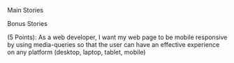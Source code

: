 Main Stories

<!-- (10 points): As a web developer, I want to adhere to a UX designer’s prototype so that the final product will match the user-tested design  -->
<!-- (2.5 points):  As a web developer, I want my page to be saved as “index.html” so that the web site will have an entry point  -->
<!-- (5 points):  As a web developer, I want to build a navigable “home” or “landing” section so that a user can easily navigate (click a link) to it  -->
<!-- (5 points):  As a web developer, I want to build a navigable “products” section so that a user can easily navigate (click a link) to it  -->
<!-- (5 points):  As a web developer, I want to build a navigable “about” section so that a user can easily navigate (click a link) to it  -->
<!-- (5 points):  As a web developer, I want to build a navigable “contact” section so that a user can easily navigate (click a link) to it  -->
<!-- (10 points):  As a web developer, I want to have an external CSS-stylesheet that consists of a variety of styles (minimum of 10 rules) so that I can use the same styles with other pages in the future  -->
<!-- (5 points): As a web developer, I want to include the high-quality images provided by the asset team so that my page matches the design  -->
<!-- (7.5 points):  As a web developer, I want to make each product “card” interactive (clickable) by wrapping the card in an anchor element 
(For now, it will be a “dummy link” that doesn’t go anywhere, but can be utilized by the bonus user story) 	 -->
<!-- (10 points): As a web developer, I want to produce high-quality content so that any text on the site is engaging and does not have spelling or grammar mistakes  -->

Bonus Stories

(5 Points): As a web developer, I want my web page to be mobile responsive by using media-queries so that the user can have an effective experience on any platform (desktop, laptop, tablet, mobile) 
<!-- (5 Points): As a web developer, I want to have 1 or more product pages (separate HTML files) so that the user can learn more about a specific product  -->